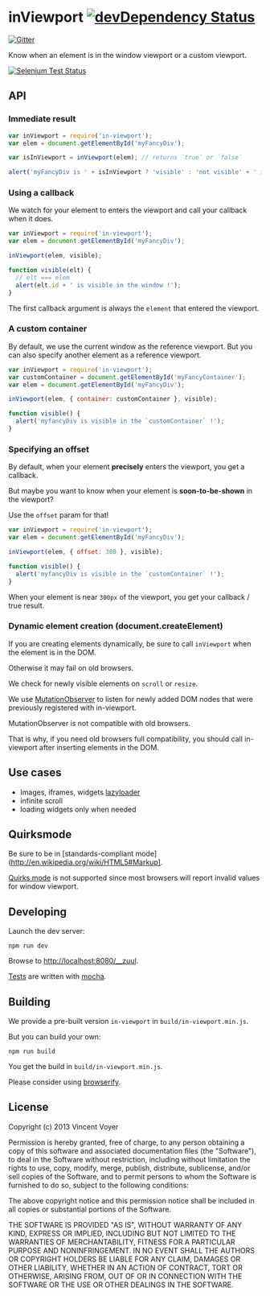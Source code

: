 # inViewport [![devDependency Status](http://img.shields.io/david/dev/vvo/in-viewport.svg?style=flat-square)](https://david-dm.org/vvo/in-viewport#info=devDependencies)

[![Gitter](https://badges.gitter.im/Join%20Chat.svg)](https://gitter.im/vvo/in-viewport?utm_source=badge&utm_medium=badge&utm_campaign=pr-badge&utm_content=badge)

Know when an element is in the window viewport or a custom viewport.

[![Selenium Test Status](https://saucelabs.com/browser-matrix/in-viewportvvo.svg)](https://saucelabs.com/u/in-viewportvvo)

## API

### Immediate result

```js
var inViewport = require('in-viewport');
var elem = document.getElementById('myFancyDiv');

var isInViewport = inViewport(elem); // returns `true` or `false`

alert('myFancyDiv is ' + isInViewport ? 'visible' : 'not visible' + ' in the window');
```

### Using a callback

We watch for your element to enters the viewport and call your callback when it does.

```js
var inViewport = require('in-viewport');
var elem = document.getElementById('myFancyDiv');

inViewport(elem, visible);

function visible(elt) {
  // elt === elem
  alert(elt.id + ' is visible in the window !');
}
```
The first callback argument is always the `element` that entered the viewport.

### A custom container

By default, we use the current window as the reference viewport.
But you can also specify another element as a reference viewport.

```js
var inViewport = require('in-viewport');
var customContainer = document.getElementById('myFancyContainer');
var elem = document.getElementById('myFancyDiv');

inViewport(elem, { container: customContainer }, visible);

function visible() {
  alert('myfancyDiv is visible in the `customContainer` !');
}
```

### Specifying an offset

By default, when your element **precisely** enters the viewport,
you get a callback.

But maybe you want to know when your element is **soon-to-be-shown** in the viewport?

Use the `offset` param for that!

```js
var inViewport = require('in-viewport');
var elem = document.getElementById('myFancyDiv');

inViewport(elem, { offset: 300 }, visible);

function visible() {
  alert('myfancyDiv is visible in the `customContainer` !');
}
```

When your element is near `300px` of the viewport, you get your callback / true result.

### Dynamic element creation (document.createElement)

If you are creating elements dynamically, be sure to call `inViewport` when the
element is in the DOM.

Otherwise it may fail on old browsers.

We check for newly visible elements on `scroll` or `resize`.

We use [MutationObserver](https://developer.mozilla.org/en-US/docs/Web/API/MutationObserver) to listen for newly added DOM nodes that were previously
registered with in-viewport.

MutationObserver is not compatible with old browsers.

That is why, if you need old browsers full compatibility, you should call
in-viewport after inserting elements in the DOM.

## Use cases

* Images, iframes, widgets [lazyloader](/vvo/lazyload)
* infinite scroll
* loading widgets only when needed

## Quirksmode

Be sure to be in [standards-compliant mode](http://en.wikipedia.org/wiki/HTML5#Markup].

[Quirks mode](http://en.wikipedia.org/wiki/Quirks_mode) is not supported since most browsers
will report invalid values for window viewport.

## Developing

Launch the dev server:

```shell
npm run dev
```

Browse to [http://localhost:8080/__zuul](http://localhost:8080/__zuul).

[Tests](test/) are written with [mocha](https://github.com/visionmedia/mocha).

## Building

We provide a pre-built version `in-viewport` in `build/in-viewport.min.js`.

But you can build your own:

```shell
npm run build
```

You get the build in `build/in-viewport.min.js`.

Please consider using [browserify](https://github.com/substack/node-browserify).

## License

Copyright (c) 2013 Vincent Voyer

Permission is hereby granted, free of charge, to any person obtaining
a copy of this software and associated documentation files (the
"Software"), to deal in the Software without restriction, including
without limitation the rights to use, copy, modify, merge, publish,
distribute, sublicense, and/or sell copies of the Software, and to
permit persons to whom the Software is furnished to do so, subject to
the following conditions:

The above copyright notice and this permission notice shall be
included in all copies or substantial portions of the Software.

THE SOFTWARE IS PROVIDED "AS IS", WITHOUT WARRANTY OF ANY KIND,
EXPRESS OR IMPLIED, INCLUDING BUT NOT LIMITED TO THE WARRANTIES OF
MERCHANTABILITY, FITNESS FOR A PARTICULAR PURPOSE AND
NONINFRINGEMENT. IN NO EVENT SHALL THE AUTHORS OR COPYRIGHT HOLDERS BE
LIABLE FOR ANY CLAIM, DAMAGES OR OTHER LIABILITY, WHETHER IN AN ACTION
OF CONTRACT, TORT OR OTHERWISE, ARISING FROM, OUT OF OR IN CONNECTION
WITH THE SOFTWARE OR THE USE OR OTHER DEALINGS IN THE SOFTWARE.
